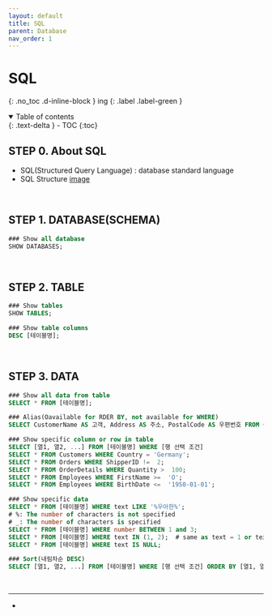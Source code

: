 ```yaml
---
layout: default
title: SQL
parent: Database
nav_order: 1
---
```


# SQL
{: .no_toc .d-inline-block }
ing
{: .label .label-green }

<details open markdown="block">
  <summary>
    Table of contents
  </summary>
  {: .text-delta }
- TOC
{:toc}
</details>

<!------------------------------------ STEP ------------------------------------>
## STEP 0. About SQL
* SQL(Structured Query Language) :  database standard language
* SQL Structure
[image](https://opentutorials.org/course/3161/19535)
  
<br>


<!------------------------------------ STEP ------------------------------------>
## STEP 1. DATABASE(SCHEMA)
```sql
### Show all database
SHOW DATABASES;					
```

<br>

<!------------------------------------ STEP ------------------------------------>
## STEP 2. TABLE
```sql
### Show tables
SHOW TABLES; 

### Show table columns
DESC [테이블명];
```
<br>

<!------------------------------------ STEP ------------------------------------>
## STEP 3. DATA
```sql
### Show all data from table
SELECT * FROM [테이블명];

### Alias(Oavailable for RDER BY, not available for WHERE)  
SELECT CustomerName AS 고객, Address AS 주소, PostalCode AS 우편번호 FROM Customers;

### Show specific column or row in table
SELECT [열1, 열2, ...] FROM [테이블명] WHERE [행 선택 조건]
SELECT * FROM Customers WHERE Country = 'Germany';
SELECT * FROM Orders WHERE ShipperID !=  2; 
SELECT * FROM OrderDetails WHERE Quantity >  100; 
SELECT * FROM Employees WHERE FirstName >=  'O'; 
SELECT * FROM Employees WHERE BirthDate <=  '1950-01-01'; 

### Show specific data 
SELECT * FROM [테이블명] WHERE text LIKE '%우아한%'; 	
# %: The number of characters is not specified
# _: The number of characters is specified
SELECT * FROM [테이블명] WHERE number BETWEEN 1 and 3;
SELECT * FROM [테이블명] WHERE text IN (1, 2); 	# same as text = 1 or text = 2
SELECT * FROM [테이블명] WHERE text IS NULL;

### Sort(내림차순 DESC)  
SELECT [열1, 열2, ...] FROM [테이블명] WHERE [행 선택 조건] ORDER BY [열1, 열2, ...] ASC LIMIT 5;
```

<br>

---
* [](https://365kim.tistory.com/102)